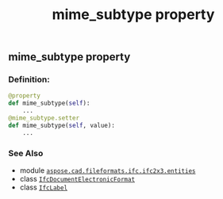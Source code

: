 ﻿---
title: mime_subtype property
second_title: Aspose.CAD for Python via .NET API References
description: 
type: docs
weight: 80
url: /python-net/aspose.cad.fileformats.ifc.ifc2x3.entities/ifcdocumentelectronicformat/mime_subtype/
is_root: false
---

## mime_subtype property

### Definition:
```python
@property
def mime_subtype(self):
    ...
@mime_subtype.setter
def mime_subtype(self, value):
    ...
```

### See Also
* module [`aspose.cad.fileformats.ifc.ifc2x3.entities`](../../)
* class [`IfcDocumentElectronicFormat`](/cad/python-net/aspose.cad.fileformats.ifc.ifc2x3.entities/ifcdocumentelectronicformat)
* class [`IfcLabel`](/cad/python-net/aspose.cad.fileformats.ifc.ifc2x3.types/ifclabel)
